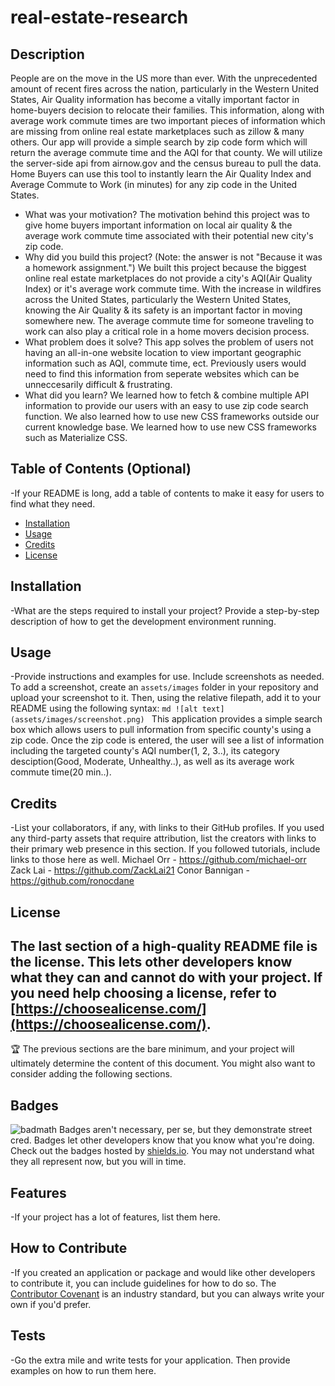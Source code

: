 # real-estate-research
## Description
People are on the move in the US more than ever. With the unprecedented amount of recent fires across the nation, particularly in the Western United States, Air Quality information has become a vitally important factor in home-buyers decision to relocate their families. This information, along with average work commute times are two important pieces of information which are missing from online real estate marketplaces such as zillow & many others.
Our app will provide a simple search by zip code form which will return the average commute time and the AQI for that county. We will utilize the server-side api from airnow.gov and the census bureau to pull the data.
Home Buyers can use this tool to instantly learn the Air Quality Index and Average Commute to Work (in minutes) for any zip code in the United States.
- What was your motivation?
  The motivation behind this project was to give home buyers important information on local air quality & the average work commute time associated with their potential new city's zip code.
- Why did you build this project? (Note: the answer is not "Because it was a homework assignment.")
  We built this project because the biggest online real estate marketplaces do not provide a city's AQI(Air Quality Index) or it's average work commute time. With the increase in wildfires across the United States, particularly the Western United States, knowing the Air Quality & its safety is an important factor in moving somewhere new. The average commute time for someone traveling to work can also play a critical role in a home movers decision process.
- What problem does it solve?
  This app solves the problem of users not having an all-in-one website location to view important geographic information such as AQI, commute time, ect. Previously users would need to find this information from seperate websites which can be unneccesarily difficult & frustrating.
- What did you learn?
  We learned how to fetch & combine multiple API information to provide our users with an easy to use zip code search function. We also learned how to use new CSS frameworks outside our current knowledge base.
  We learned how to use new CSS frameworks such as Materialize CSS.
  
## Table of Contents (Optional)
-If your README is long, add a table of contents to make it easy for users to find what they need.
- [Installation](#installation)
- [Usage](#usage)
- [Credits](#credits)
- [License](#license)
## Installation
-What are the steps required to install your project? Provide a step-by-step description of how to get the development environment running.
## Usage
-Provide instructions and examples for use. Include screenshots as needed.
To add a screenshot, create an `assets/images` folder in your repository and upload your screenshot to it. Then, using the relative filepath, add it to your README using the following syntax:
`md ![alt text](assets/images/screenshot.png) `
This application provides a simple search box which allows users to pull information from specific county's using a zip code.
Once the zip code is entered, the user will see a list of information including the targeted county's AQI number(1, 2, 3..), its category desciption(Good, Moderate, Unhealthy..), as well as its average work commute time(20 min..).
## Credits
-List your collaborators, if any, with links to their GitHub profiles.
If you used any third-party assets that require attribution, list the creators with links to their primary web presence in this section.
If you followed tutorials, include links to those here as well.
Michael Orr - https://github.com/michael-orr
Zack Lai - https://github.com/ZackLai21
Conor Bannigan - https://github.com/ronocdane
## License
## The last section of a high-quality README file is the license. This lets other developers know what they can and cannot do with your project. If you need help choosing a license, refer to [https://choosealicense.com/](https://choosealicense.com/).
🏆 The previous sections are the bare minimum, and your project will ultimately determine the content of this document. You might also want to consider adding the following sections.
## Badges
![badmath](https://img.shields.io/github/languages/top/nielsenjared/badmath)
Badges aren't necessary, per se, but they demonstrate street cred. Badges let other developers know that you know what you're doing. Check out the badges hosted by [shields.io](https://shields.io/). You may not understand what they all represent now, but you will in time.
## Features
-If your project has a lot of features, list them here.
## How to Contribute
-If you created an application or package and would like other developers to contribute it, you can include guidelines for how to do so. The [Contributor Covenant](https://www.contributor-covenant.org/) is an industry standard, but you can always write your own if you'd prefer.
## Tests
-Go the extra mile and write tests for your application. Then provide examples on how to run them here.